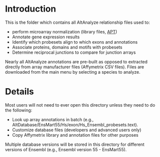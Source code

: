 # Introduction #

This is the folder which contains all AltAnalyze relationship files used to:
  * perform microarray normalization (library files, [APT](APT.md))
  * Annotate gene expression results
  * Identify which probesets align to which exons and annotations
  * Associate proteins, domains and motifs with probesets
  * Determine reciprocal junctions to compare for junction arrays

Nearly all AltAnalyze annotations are pre-built as opposed to extracted directly from array manufacturer files (Affymetrix CSV files). Files are downloaded from the main menu by selecting a species to analyze.

# Details #

Most users will not need to ever open this directory unless they need to do the following:
  * Look up array annotations in batch (e.g., AltDatabase/EnsMart55/Hs/exon/Hs\_Ensembl\_probesets.text).
  * Customize database files (developers and advanced users only)
  * Copy Affymetrix library and annotation files for other purposes

Multiple database versions will be stored in this directory for different versions of Ensembl (e.g., Ensembl version 55 - EnsMart55).